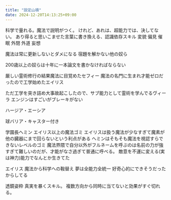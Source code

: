 ```yaml
---
title: "設定山積"
date: 2024-12-20T14:13:25+09:00
---
```


科学で量れる。魔法で説明がつく。
けれど、あれは、超能力では、決してない。
あり得ると思いこませた言葉に書き換える、認識依存スキル
変貌
偏見
催眠
外閉
外道
妄想

魔法は常に更新しないとダメになる
宿題を解かない他の奴ら

200歳以上の奴らは十年に一本論文を書かなければならない

厳しい霊術修行の結果魔法に目覚めたセフィー
魔法の名門に生まれ才能ゼロだったので工学始めたエイリス

ただ工学を突き詰め大事故起こしたので、サブ能力として霊術を学んでるヴィーラ
エンジンはすごいがブレーキがない

ハージア・エーシア

球バリア・キャスター付き

学園長へミン
エイリス以上の魔法ゴミ
エイリスは扱う魔法が少なすぎて魔素が他の臓器にまで回らないという利点がある
ヘミンはそもそも魔法を視認すらできないレベルのゴミ
魔法界隈で自分以外がフルネームを呼ぶのは名前の力が強すぎて難しいのだが、才能がなさ過ぎて普通に呼べる。
敵意を不運に変える(実は神力)能力でなんとか生きてた


エイリス
魔法から科学への鞍替え
夢は全能力全統一
好奇心的にできそうだったからしてる

透鏡姿粋
真実を暴くスキル。
複数方向から同時に当てないと効果がすぐ切れる。
